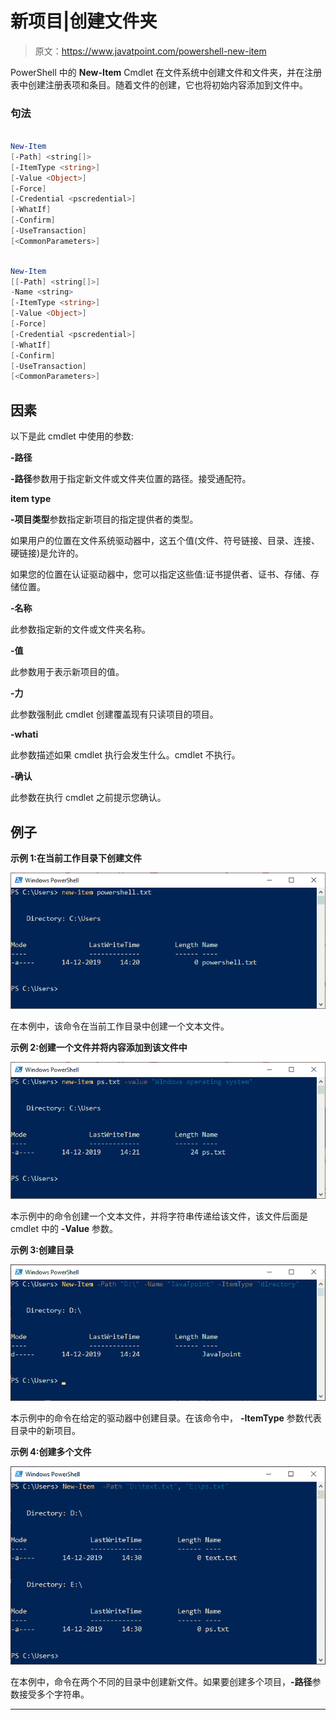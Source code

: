 # 新项目|创建文件夹

> 原文：<https://www.javatpoint.com/powershell-new-item>

PowerShell 中的 **New-Item** Cmdlet 在文件系统中创建文件和文件夹，并在注册表中创建注册表项和条目。随着文件的创建，它也将初始内容添加到文件中。

### 句法

```powershell

New-Item 
[-Path] <string[]> 
[-ItemType <string>] 
[-Value <Object>] 
[-Force] 
[-Credential <pscredential>] 
[-WhatIf] 
[-Confirm] 
[-UseTransaction]  
[<CommonParameters>]

```

```powershell

New-Item 
[[-Path] <string[]>] 
-Name <string> 
[-ItemType <string>] 
[-Value <Object>] 
[-Force] 
[-Credential <pscredential>] 
[-WhatIf] 
[-Confirm] 
[-UseTransaction]  
[<CommonParameters>]

```

## 因素

以下是此 cmdlet 中使用的参数:

**-路径**

**-路径**参数用于指定新文件或文件夹位置的路径。接受通配符。

**item type**

**-项目类型**参数指定新项目的指定提供者的类型。

如果用户的位置在文件系统驱动器中，这五个值(文件、符号链接、目录、连接、硬链接)是允许的。

如果您的位置在认证驱动器中，您可以指定这些值:证书提供者、证书、存储、存储位置。

**-名称**

此参数指定新的文件或文件夹名称。

**-值**

此参数用于表示新项目的值。

**-力**

此参数强制此 cmdlet 创建覆盖现有只读项目的项目。

**-whati**

此参数描述如果 cmdlet 执行会发生什么。cmdlet 不执行。

**-确认**

此参数在执行 cmdlet 之前提示您确认。

## 例子

**示例 1:在当前工作目录下创建文件**

![PowerShell New-Item](img/0ba8e946fe69dbae8dee42df6484171e.png)

在本例中，该命令在当前工作目录中创建一个文本文件。

**示例 2:创建一个文件并将内容添加到该文件中**

![PowerShell New-Item](img/6a8401bc5e8142037b10ee7f3262ccf6.png)

本示例中的命令创建一个文本文件，并将字符串传递给该文件，该文件后面是 cmdlet 中的 **-Value** 参数。

**示例 3:创建目录**

![PowerShell New-Item](img/e063dda029223c125aa5d7d88c5bf630.png)

本示例中的命令在给定的驱动器中创建目录。在该命令中， **-ItemType** 参数代表目录中的新项目。

**示例 4:创建多个文件**

![PowerShell New-Item](img/6b8911bc25de8c0920f1df1a7674c72e.png)

在本例中，命令在两个不同的目录中创建新文件。如果要创建多个项目，**-路径**参数接受多个字符串。

* * *